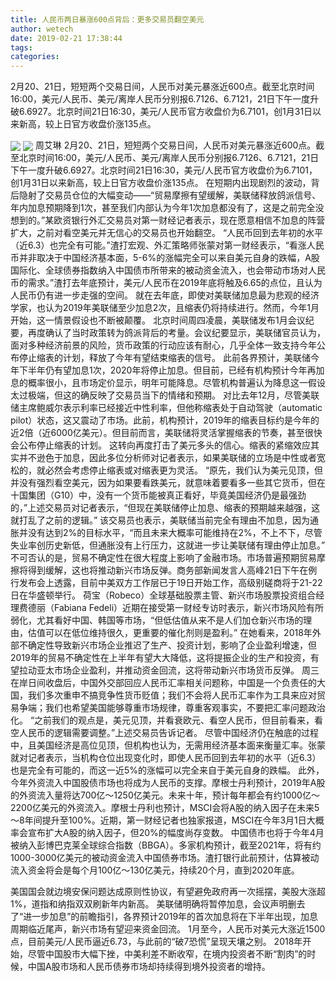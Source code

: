 ```yaml
---
title: 人民币两日暴涨600点背后：更多交易员翻空美元
author: wetech
date: 2019-02-21 17:38:44
tags: 
categories: 
---
```

2月20、21日，短短两个交易日间，人民币对美元暴涨近600点。截至北京时间16:00，美元/人民币、美元/离岸人民币分别报6.7126、6.7121，21日下午一度升破6.6927。北京时间21日16:30，美元/人民币官方收盘价为6.7101，创1月31日以来新高，较上日官方收盘价涨135点。
<!-- more -->
<img align="center" border="0" src="https://imgcdn.yicai.com/uppics/images/2019/02/9b7fc6126932460e79e14407d6a969b9.jpg" />
<img align="center" border="0" src="https://imgcdn.yicai.com/uppics/images/2019/02/4433cbb1a1f10ebc948394298f3a57e4.jpg" />
周艾琳
2月20、21日，短短两个交易日间，人民币对美元暴涨近600点。截至北京时间16:00，美元/人民币、美元/离岸人民币分别报6.7126、6.7121，21日下午一度升破6.6927。北京时间21日16:30，美元/人民币官方收盘价为6.7101，创1月31日以来新高，较上日官方收盘价涨135点。
在短期内出现剧烈的波动，背后隐射了交易员仓位的大幅变动——“贸易摩擦有望缓解，美联储释放鸽派信号、年内加息预期降到1次，甚至我们内部认为今年1次加息都没有了，这是之前完全没想到的。”某欧资银行外汇交易员对第一财经记者表示，现在愿意相信不加息的阵营扩大，之前对看空美元并无信心的交易员也开始翻空。
“人民币回到去年初的水平（近6.3）也完全有可能。”渣打宏观、外汇策略师张蒙对第一财经表示，“看涨人民币并非取决于中国经济基本面，5-6%的涨幅完全可以来自美元自身的跌幅，A股国际化、全球债券指数纳入中国债市所带来的被动资金流入，也会带动市场对人民币的需求。”渣打去年底预计，美元/人民币在2019年底将触及6.65的点位，且认为人民币仍有进一步走强的空间。
就在去年底，即使对美联储加息最为悲观的经济学家，也认为2019年美联储至少加息2次，且缩表仍将持续进行。然而，今年1月开始，这一情景假设也不断被颠覆。
北京时间周四凌晨，美联储发布1月会议纪要，再度确认了当时政策转为鸽派背后的考量。会议纪要显示，美联储官员认为，面对多种经济前景的风险，货币政策的行动应该有耐心，几乎全体一致支持今年公布停止缩表的计划，释放了今年有望结束缩表的信号。
此前各界预计，美联储今年下半年仍有望加息1次，2020年将停止加息。但目前，已经有机构预计今年再加息的概率很小，且市场定价显示，明年可能降息。尽管机构普遍认为降息这一假设太过极端，但这的确反映了交易员当下的情绪和预期。
对比去年12月，尽管美联储主席鲍威尔表示利率已经接近中性利率，但他称缩表处于自动驾驶（automatic pilot）状态，这又震动了市场。此前，机构预计，2019年的缩表目标约是今年的近2倍（近6000亿美元）。但目前而言，美联储将灵活掌握缩表的节奏，甚至很快会公布停止缩表的计划。
这转向再度打击了美元多头的信心。缩表的紧缩效应其实并不逊色于加息，因此多位分析师对记者表示，如果美联储的立场是中性或者宽松的，就必然会考虑停止缩表或对缩表更为灵活。
“原先，我们认为美元见顶，但并没有强烈看空美元，因为如果要看跌美元，就意味着要看多一些其它货币，但在十国集团（G10）中，没有一个货币能被真正看好，毕竟美国经济仍是最强劲的，”上述交易员对记者表示，“但现在美联储停止加息、缩表的预期越来越强，这就打乱了之前的逻辑。”
该交易员也表示，美联储当前完全有理由不加息，因为通胀并没有达到2%的目标水平，“而且未来大概率可能维持在2%，不上不下，尽管失业率创历史新低，但通胀没有上行压力，这就进一步让美联储有理由停止加息。”
不可否认的是，贸易不确定性在很大程度上影响了金融市场。市场普遍预期贸易摩擦将得到缓解，这也将推动新兴市场反弹。商务部新闻发言人高峰21日下午在例行发布会上透露，目前中美双方工作层已于19日开始工作，高级别磋商将于21-22日在华盛顿举行。
荷宝（Robeco）全球基础股票主管、新兴市场股票投资组合经理费德丽（Fabiana Fedeli）近期在接受第一财经专访时表示，新兴市场风险有所弱化，尤其看好中国、韩国等市场，“但低估值从来不是人们加仓新兴市场的理由，估值可以在低位维持很久，更重要的催化剂则是盈利。”
在她看来，2018年外部不确定性导致新兴市场企业推迟了生产、投资计划，影响了企业盈利增速，但2019年的贸易不确定性在上半年有望大大降低，这将提振企业的生产和投资，有望拉动亚太市场企业盈利，并推动资金回流，这将带动新兴市场货币反弹。
周三在岸日间收盘后，中国外交部回应人民币汇率相关问题称，中国是一个负责任的大国，我们多次重申不搞竞争性货币贬值；我们不会将人民币汇率作为工具来应对贸易争端；我们也希望美国能够尊重市场规律，尊重客观事实，不要把汇率问题政治化。
“之前我们的观点是，美元见顶，并看衰欧元、看空人民币，但目前看来，看空人民币的逻辑需要调整。”上述交易员告诉记者。
尽管中国经济仍在触底的过程中，且美国经济是高位见顶，但机构也认为，无需用经济基本面来衡量汇率。张蒙就对记者表示，当机构仓位出现变化时，即使人民币回到去年初的水平（近6.3）也是完全有可能的，而这一近5%的涨幅可以完全来自于美元自身的跌幅。
此外，今年外资流入中国股债市场也将成为人民币的支撑。摩根士丹利预计，2019年A股的外资流入量将达700亿～1250亿美元。未来十年，预计每年都会有约1000亿～2200亿美元的外资流入。摩根士丹利也预计，MSCI会将A股的纳入因子在未来5～8年间提升至100%。近期，第一财经记者也独家报道，MSCI在今年3月1日大概率会宣布扩大A股的纳入因子，但20%的幅度尚存变数。
中国债市也将于今年4月被纳入彭博巴克莱全球综合指数（BBGA）。多家机构预计，截至2021年，将有约1000-3000亿美元的被动资金流入中国债券市场。渣打银行此前预计，估算被动流入资金将会是每个月100亿～130亿美元，持续20个月，直到2020年底。
 
 
美国国会就边境安保问题达成原则性协议，有望避免政府再一次摇摆，美股大涨超1%，道指和纳指双双刷新年内新高。
美联储明确将暂停加息，会议声明删去了“进一步加息”的前瞻指引，各界预计2019年的首次加息将在下半年出现，加息周期临近尾声，新兴市场有望迎来资金回流。
1月至今，人民币对美元大涨近1500点，目前美元/人民币逼近6.73，与此前的“破7恐慌”呈现天壤之别。
2018年开始，尽管中国股市大幅下挫，中美利差不断收窄，在境内投资者不断“割肉”的时候，中国A股市场和人民币债券市场却持续得到境外投资者的增持。
